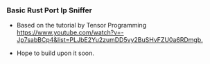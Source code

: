 ### Basic Rust Port Ip Sniffer

- Based on the tutorial by Tensor Programming <https://www.youtube.com/watch?v=-Jp7sabBCp4&list=PLJbE2Yu2zumDD5vy2BuSHvFZU0a6RDmgb.>

- Hope to build upon it soon.
